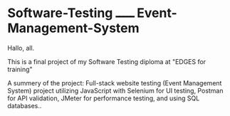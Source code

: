 # Software-Testing ـــــ Event-Management-System


Hallo, all.

This is a final project of my Software Testing diploma at "EDGES for training"

A summery of the project: Full-stack website testing (Event Management System) project utilizing JavaScript with Selenium for UI testing, Postman for API validation, JMeter for performance testing, and using SQL databases..
